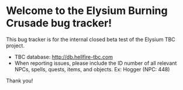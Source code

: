 # Welcome to the Elysium Burning Crusade bug tracker!

This bug tracker is for the internal closed beta test of the Elysium TBC project.

* TBC database: http://db.hellfire-tbc.com
* When reporting issues, please include the ID number of all relevant NPCs, spells, quests, items, and objects. Ex: Hogger (NPC: 448)

Thank you!
